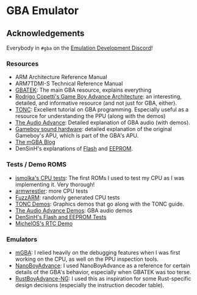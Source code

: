 # GBA Emulator

## Acknowledgements

Everybody in `#gba` on the [Emulation Development Discord](https://discord.gg/dkmJAes)!

### Resources
* ARM Architecture Reference Manual
* ARM7TDMI-S Technical Reference Manual
* [GBATEK](https://problemkaputt.de/gbatek.htm): The main GBA resource, explains everything
* [Rodrigo Copetti's Game Boy Advance Architecture](https://www.copetti.org/writings/consoles/game-boy-advance/):
  an interesting, detailed, and informative resource (and not just for GBA, either).
* [TONC](https://www.coranac.com/tonc/text/toc.htm): Excellent tutorial on GBA programming.
  Especially useful as a resource for understanding the PPU (along with the demos)
* [The Audio Advance](http://belogic.com/gba/): Detailed explanation of GBA audio (with demos).
* [Gameboy sound hardware](https://gbdev.gg8.se/wiki/articles/Gameboy_sound_hardware): detailed
  explanation of the original Gameboy's APU, which is part of the GBA's APU.
* [The mGBA Blog](https://mgba.io/)
* DenSinH's explanations of [Flash](https://dillonbeliveau.com/2020/06/05/GBA-FLASH.html)
  and [EEPROM](https://densinh.github.io/DenSinH/emulation/2021/02/01/gba-eeprom.html).

### Tests / Demo ROMS
* [jsmolka's CPU tests](https://github.com/jsmolka/gba-tests): The first ROMs I used to test 
  my CPU as I was implementing it. Very thorough!
* [armwrestler](https://github.com/destoer/armwrestler-gba-fixed): more CPU tests
* [FuzzARM](https://github.com/DenSinH/FuzzARM): randomly generated CPU tests
* [TONC Demos](https://www.coranac.com/projects/#tonc): Graphics demos that go along with the
  TONC guide.
* [The Audio Advance Demos](http://belogic.com/gba/): GBA audio demos
* [DenSinH's Flash and EEPROM Tests](https://github.com/DenSinH/GBARoms)
* [MichelOS's RTC Demo](https://github.com/michelhe/gba-playground/tree/master/rtc-demo)

### Emulators
* [mGBA](https://github.com/mgba-emu/mgba): I relied heavily on the debugging features when I was
  first working on the CPU, as well on the PPU inspection tools.
* [NanoBoyAdvance](https://github.com/nba-emu/NanoBoyAdvance): I used NanoBoyAdvance as a reference
  for certain details of the GBA's behavior, especially when GBATEK was too terse.
* [RustBoyAdvance-NG](https://github.com/michelhe/rustboyadvance-ng/): I used this as inspiration
  for some Rust-specific design decisions (especially the instruction decoder table).